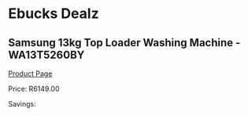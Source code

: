 
# Ebucks Dealz
## Samsung 13kg Top Loader Washing Machine - WA13T5260BY
[Product Page](https://www.ebucks.com/web/shop/productSelected.do?prodId=1209540057&catId=704981826)

Price: R6149.00

Savings: 


	